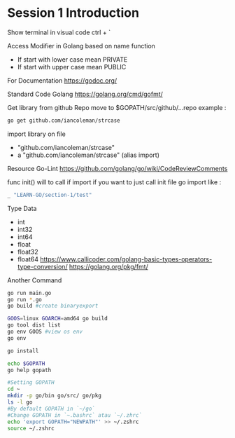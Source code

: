 # Session 1 Introduction

Show terminal in visual code
ctrl + `

Access Modifier in Golang based on name function
- If start with lower case mean PRIVATE
- If start with upper case mean PUBLIC

For Documentation
https://godoc.org/

Standard Code Golang
https://golang.org/cmd/gofmt/

Get library from github
Repo move to $GOPATH/src/github/...repo
example : 
```bash
go get github.com/iancoleman/strcase
```

import library on file
- "github.com/iancoleman/strcase"
- a "github.com/iancoleman/strcase" (alias import)

Resource Go-Lint
https://github.com/golang/go/wiki/CodeReviewComments

func init() will to call if import
if you want to just call init file go 
import like :
```go
_ "LEARN-GO/section-1/test"
```

Type Data
- int
- int32
- int64
- float
- float32
- float64
https://www.callicoder.com/golang-basic-types-operators-type-conversion/
https://golang.org/pkg/fmt/

Another Command
```bash
go run main.go
go run *.go
go build #create binaryexport

GOOS=linux GOARCH=amd64 go build
go tool dist list
go env GOOS #view os env
go env

go install

echo $GOPATH
go help gopath

#Setting GOPATH
cd ~
mkdir -p go/bin go/src/ go/pkg
ls -l go
#By default GOPATH in `~/go`
#Change GOPATH in `~.bashrc` atau `~/.zhrc`
echo 'export GOPATH="NEWPATH"' >> ~/.zshrc
source ~/.zshrc
```